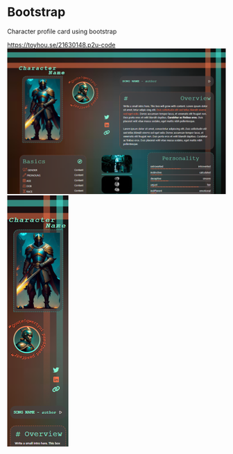 # Bootstrap

Character profile card using bootstrap

https://toyhou.se/21630148.p2u-code
![Laptop](зображення_2023-05-22_182500684.png)
![Phone](зображення_2023-05-22_182534971.png)

